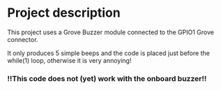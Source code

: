 # Project description

This project uses a Grove Buzzer module connected to the GPIO1 Grove connector.

It only produces 5 simple beeps and the code is placed just before the while(1) loop, otherwise it is very annoying!

### !!This code does not (yet) work with the onboard buzzer!!
